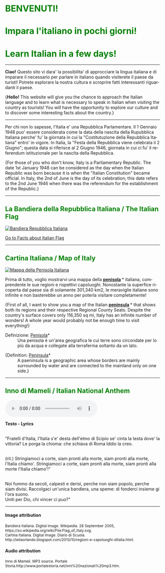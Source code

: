 <h1 style="color:green;"> BENVENUTI! </h1>
<h1 style="color:green;"> Impara l'italiano in pochi giorni! </h1>
<h1 style="color:green;"> Learn Italian in a few days! </h1>

<hr>

<p lang="it"> <strong>Ciao!</strong> Questo sito vi dara' la possibilita' di approcciare la lingua italiana e di imparare il necessario per parlare in italiano quando visiterete il paese da turisti! Potrete esplorare la nostra cultura e scroprire fatti interessanti riguardanti il paese. </p> 

<p lang="eng"> {<strong>Hello!</strong> This website will give you the chance to approach the Italian language and to learn what is necessary to speak in Italian when visiting the country as tourists! You will have the opportunity to explore our culture and to discover some interesting facts about the country.} </p> 

<hr>

<p lang="it"> Per chi non lo sapesse, l'Italia e' una Repubblica Parlamentare. Il 1 Gennaio 1948 puo' essere considerata come la data della nascita della Rupubblica Italiana perche' fu' la giornata in cui la "Costitutuzione della Repubblica Italiana" entro' in vigore. In Italia, la "Festa della Repubblica viene celebrata il 2 Giugno"; questa data si riferisce al 2 Giugno 1946, giornata in cui ci fu' il referendum istituzionale per la nascita della Repubblica. </p>

<p lang="eng"> {For those of you who don't know, Italy is a Parliamentary Republic. The date 1st January 1948 can be considered as the day when the Italian Republic was born because it is when the "Italian Constitution" became official. In Italy, the 2nd of June is the day of its celebration; this date refers to the 2nd June 1946 when there was the referendum for the establishment of the Republic.} </p>

<hr>

<h2 style="color:green;"> La Bandiera della Repubblica Italiana / The Italian Flag </h2>

<p>
   <a href="https://upload.wikimedia.org/wikipedia/commons/thumb/0/03/Flag_of_Italy.svg/2000px-Flag_of_Italy.svg.png" 
 title="Bandiera Repubblica Italiana">
     
 <img class="imgLeft"
 src="https://upload.wikimedia.org/wikipedia/commons/thumb/0/03/Flag_of_Italy.svg/2000px-Flag_of_Italy.svg.png" alt="Bandiera Repubblica Italiana">
 
 </a>
 
<p style="clear:both;"> </p>

<p>
<a style="float:right:" href="italianflag.html" class="btn2">Go to Facts about Italian Flag</a>
</p>
<div style="clear.both;"> </div>


<hr>

<h2 style="color:green;"> Cartina Italiana / Map of Italy </h2>

<p>
   <a href="http://4.bp.blogspot.com/--eWVFHpbX3Y/UlRtTnyZicI/AAAAAAAAA-s/kNksjAQY8zc/s1600/Italia+politica.jpg" 
 title="Mappa dell'Italia">
     
 <img class="imgLeft"
 src="http://4.bp.blogspot.com/--eWVFHpbX3Y/UlRtTnyZicI/AAAAAAAAA-s/kNksjAQY8zc/s1600/Italia+politica.jpg" alt="Mappa della Penisola Italiana">
 
 </a>

<p lang="it"> Prima di tutto, voglio mostrarvi una mappa della <strong> <u>penisola</u> </strong>* italiana, comprendente le sue regioni e rispettivi capoluoghi. Nonostante la superfice ricoperta dal paese sia  di solamente 301,340 km2, le meraviglie italiane sono infinite e non basterebbe un anno per poterla visitare completamente! </p>

<p lang="en"> {First of all, I want to show you a map of the Italian <strong> <u>peninsula</u> </strong>* that shows both its regions and their respective Regional County Seats. Despite the country's surface covers only 116,350 sq mi, Italy has an infinite number of wonders! A whole year would probably not be enough time to visit everything!} </p>

<dl>
  <dt>Definizione: <u>Penisola</u>*</dt>
  <dd lang="it">Una penisola è un'area geografica le cui terre sono circondate per lo più da acqua e collegate alla terraferma soltanto da un lato.</dd>
</dl>

<dl>
  <dt>{Definition: <u>Peninsula</u>*</dt>
  <dd lang="eng">A paeninsula is a geographic area whose borders are mainly surrounded by water and are connected to the mainland only on one side.}</dd>
</dl>

<p style="clear:both;"> </p>


<hr>
<h2 style="color:green;"> Inno di Mameli / Italian National Anthem </h2>

<audio controls>
 
  <source src="http://www.portalestoria.net/INNI%20MP3/Inno%20Nazionale%20Italia.mp3" type="audio/mpeg">
Your browser does not support the audio element.
</audio>

<p> <strong>  Testo - Lyrics </strong> <br>

<br>"Fratelli d'Italia, l'Italia s'e' desta
dell'elmo di Scipio se' cinta la testa
dove' la vittoria? Le porga la chioma:
che schiava di Roma Iddio la creo. <br>

<br>(rit.)
Stringiamoci a corte, siam pronti alla morte,
siam pronti alla morte, l'Italia chiamo'.
Stringiamoci a corte, siam pronti alla morte,
siam pronti alla morte l'Italia chiamo'!" <br>

<br>Noi fummo da secoli, calpesti e derisi,
perche non siam popolo, perche siam divisi.
Raccolgaci un'unica bandiera, una speme:
di fonderci insieme gi l'ora suono. <br>
Uniti per Dio, chi vincer ci puo?" <br>

</p>



<hr> 
<h4>Image attribution</h4>
<p style="font-size:85%;"> 
Bandiera Italiana. Digital image. Wikipedia. 28 September 2005, https://so.wikipedia.org/wiki/File:Flag_of_Italy.svg. <br>
Cartina Italiana. Digital image. Diario di Scuola. http://leilaorlando.blogspot.com/2013/10/regioni-e-capoluoghi-ditalia.html. 
</p>
<h4>Audio attribution</h4>
<p style="font-size:85%;"> 
Inno di Mameli. MP3 source. Portale Storia.http://www.portalestoria.net/inni%20nazionali%20mp3.htm.
</p>


